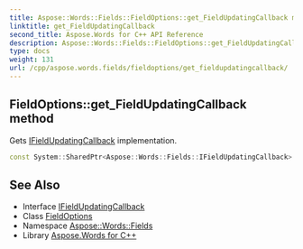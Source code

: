 ```yaml
---
title: Aspose::Words::Fields::FieldOptions::get_FieldUpdatingCallback method
linktitle: get_FieldUpdatingCallback
second_title: Aspose.Words for C++ API Reference
description: Aspose::Words::Fields::FieldOptions::get_FieldUpdatingCallback method. Gets IFieldUpdatingCallback implementation in C++.
type: docs
weight: 131
url: /cpp/aspose.words.fields/fieldoptions/get_fieldupdatingcallback/
---
```

## FieldOptions::get_FieldUpdatingCallback method


Gets [IFieldUpdatingCallback](../../ifieldupdatingcallback/) implementation.

```cpp
const System::SharedPtr<Aspose::Words::Fields::IFieldUpdatingCallback> & Aspose::Words::Fields::FieldOptions::get_FieldUpdatingCallback() const
```

## See Also

* Interface [IFieldUpdatingCallback](../../ifieldupdatingcallback/)
* Class [FieldOptions](../)
* Namespace [Aspose::Words::Fields](../../)
* Library [Aspose.Words for C++](../../../)
